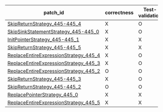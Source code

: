  | patch_id |correctness |Test-validation |NPEX-validation |
 |--- | --- | --- | --- | 
 | [SkipReturnStrategy_445-445_4](./patches/SkipReturnStrategy_445-445_4/patch.java#L450) | X | O | X | 
 | [SkipSinkStatementStrategy_445-445_0](./patches/SkipSinkStatementStrategy_445-445_0/patch.java#L450) | X | O | X | 
 | [InitPointerStrategy_445-445_1](./patches/InitPointerStrategy_445-445_1/patch.java#L450) | X | X | X | 
 | [SkipReturnStrategy_445-445_5](./patches/SkipReturnStrategy_445-445_5/patch.java#L450) | X | X | X | 
 | [ReplaceEntireExpressionStrategy_445_4](./patches/ReplaceEntireExpressionStrategy_445_4/patch.java#L450) | X | O | X | 
 | [ReplaceEntireExpressionStrategy_445_3](./patches/ReplaceEntireExpressionStrategy_445_3/patch.java#L450) | X | O | X | 
 | [ReplaceEntireExpressionStrategy_445_2](./patches/ReplaceEntireExpressionStrategy_445_2/patch.java#L450) | O | O | O | 
 | [SkipReturnStrategy_445-445_3](./patches/SkipReturnStrategy_445-445_3/patch.java#L450) | X | O | X | 
 | [SkipReturnStrategy_445-445_2](./patches/SkipReturnStrategy_445-445_2/patch.java#L450) | O | O | O | 
 | [ReplacePointerStrategy_445_0](./patches/ReplacePointerStrategy_445_0/patch.java#L450) | X | X | X | 
 | [ReplaceEntireExpressionStrategy_445_5](./patches/ReplaceEntireExpressionStrategy_445_5/patch.java#L450) | X | X | X | 
